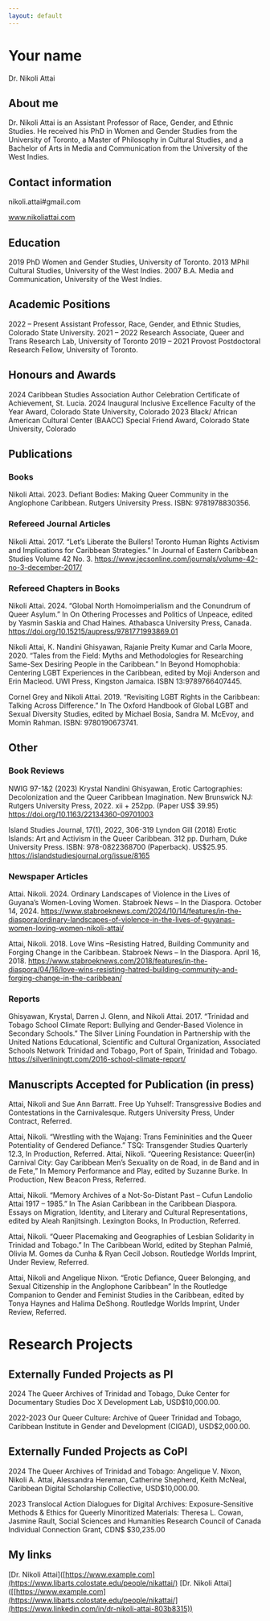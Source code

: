 ```yaml
---
layout: default
---
```

# Your name
Dr. Nikoli Attai
## About me

Dr. Nikoli Attai is an Assistant Professor of Race, Gender, and Ethnic Studies. He received his PhD in Women and Gender Studies from the University of Toronto, a Master of Philosophy in Cultural Studies, and a Bachelor of Arts in Media and Communication from the University of the West Indies.

## Contact information
nikoli.attai#gmail.com

www.nikoliattai.com
## Education
2019     PhD Women and Gender Studies, University of Toronto.
2013     MPhil Cultural Studies, University of the West Indies.
2007     B.A. Media and Communication, University of the West Indies.

## Academic Positions
2022 – Present     Assistant Professor, Race, Gender, and Ethnic Studies, Colorado State University.
2021 – 2022        Research Associate, Queer and Trans Research Lab, University of Toronto
2019 – 2021        Provost Postdoctoral Research Fellow, University of Toronto.

## Honours and Awards

2024     Caribbean Studies Association Author Celebration Certificate of Achievement, St. Lucia.
2024     Inaugural Inclusive Excellence Faculty of the Year Award, Colorado State University, Colorado
2023     Black/ African American Cultural Center (BAACC) Special Friend Award, Colorado State University, Colorado

## Publications

### Books
Nikoli Attai. 2023. Defiant Bodies: Making Queer Community in the Anglophone Caribbean. Rutgers University Press. ISBN: 9781978830356.

### Refereed Journal Articles
Nikoli Attai. 2017. “Let’s Liberate the Bullers! Toronto Human Rights Activism and Implications for Caribbean Strategies.” In Journal of Eastern Caribbean Studies Volume 42 No. 3. https://www.jecsonline.com/journals/volume-42-no-3-december-2017/

### Refereed Chapters in Books
Nikoli Attai. 2024. “Global North Homoimperialism and the Conundrum of Queer Asylum.” In On Othering Processes and Politics of Unpeace, edited by Yasmin Saskia and Chad Haines. Athabasca University Press, Canada. https://doi.org/10.15215/aupress/9781771993869.01

Nikoli Attai, K. Nandini Ghisyawan, Rajanie Preity Kumar and Carla Moore, 2020. “Tales from the Field: Myths and Methodologies for Researching Same-Sex Desiring People in the Caribbean.” In Beyond Homophobia: Centering LGBT Experiences in the Caribbean, edited by Moji Anderson and Erin Macleod. UWI Press, Kingston Jamaica. ISBN 13:9789766407445.

Cornel Grey and Nikoli Attai. 2019. “Revisiting LGBT Rights in the Caribbean: Talking Across Difference.” In The Oxford Handbook of Global LGBT and Sexual Diversity Studies, edited by Michael Bosia, Sandra M. McEvoy, and Momin Rahman. ISBN: 9780190673741.

## Other

### Book Reviews
NWIG 97-1&2 (2023) Krystal Nandini Ghisyawan, Erotic Cartographies: Decolonization and the Queer Caribbean Imagination. New Brunswick NJ: Rutgers University Press, 2022. xii + 252pp. (Paper US$ 39.95) https://doi.org/10.1163/22134360-09701003

Island Studies Journal, 17(1), 2022, 306-319 Lyndon Gill (2018) Erotic Islands: Art and Activism in the Queer Caribbean. 312 pp. Durham, Duke University Press. ISBN: 978-0822368700 (Paperback). US$25.95. https://islandstudiesjournal.org/issue/8165

### Newspaper Articles
Attai. Nikoli. 2024. Ordinary Landscapes of Violence in the Lives of Guyana’s Women-Loving Women. Stabroek News – In the Diaspora. October 14, 2024. https://www.stabroeknews.com/2024/10/14/features/in-the-diaspora/ordinary-landscapes-of-violence-in-the-lives-of-guyanas-women-loving-women-nikoli-attai/

Attai, Nikoli. 2018. Love Wins –Resisting Hatred, Building Community and Forging Change in the Caribbean. Stabroek News – In the Diaspora. April 16, 2018. https://www.stabroeknews.com/2018/features/in-the-diaspora/04/16/love-wins-resisting-hatred-building-community-and-forging-change-in-the-caribbean/

### Reports
Ghisyawan, Krystal, Darren J. Glenn, and Nikoli Attai. 2017. “Trinidad and Tobago School Climate Report: Bullying and Gender-Based Violence in Secondary Schools.” The Silver Lining Foundation in Partnership with the United Nations Educational, Scientific and Cultural Organization, Associated Schools Network Trinidad and Tobago, Port of Spain, Trinidad and Tobago. https://silverliningtt.com/2016-school-climate-report/

## Manuscripts Accepted for Publication (in press)
Attai, Nikoli and Sue Ann Barratt. Free Up Yuhself: Transgressive Bodies and Contestations in the Carnivalesque. Rutgers University Press, Under Contract, Referred.

Attai, Nikoli. “Wrestling with the Wajang: Trans Femininities and the Queer Potentiality of Gendered Defiance.” TSQ: Transgender Studies Quarterly 12.3, In Production, Referred. Attai, Nikoli. “Queering Resistance: Queer(in) Carnival City: Gay Caribbean Men’s Sexuality on de Road, in de Band and in de Fete,” In Memory Performance and Play, edited by Suzanne Burke. In Production, New Beacon Press, Referred.

Attai, Nikoli. “Memory Archives of a Not-So-Distant Past – Cufun Landolio Attai 1917 – 1985.” In The Asian Caribbean in the Caribbean Diaspora. Essays on Migration, Identity, and Literary and Cultural Representations, edited by Aleah Ranjitsingh. Lexington Books, In Production, Referred.

Attai, Nikoli. “Queer Placemaking and Geographies of Lesbian Solidarity in Trinidad and Tobago.” In The Caribbean World, edited by Stephan Palmié, Olivia M. Gomes da Cunha & Ryan Cecil Jobson. Routledge Worlds Imprint, Under Review, Referred.

Attai, Nikoli and Angelique Nixon. “Erotic Defiance, Queer Belonging, and Sexual Citizenship in the Anglophone Caribbean” In the Routledge Companion to Gender and Feminist Studies in the Caribbean, edited by Tonya Haynes and Halima DeShong. Routledge Worlds Imprint, Under Review, Referred.

# Research Projects

## Externally Funded Projects as PI
2024       The Queer Archives of Trinidad and Tobago, Duke Center for Documentary Studies Doc X Development Lab, USD$10,000.00.

2022-2023  Our Queer Culture: Archive of Queer Trinidad and Tobago, Caribbean Institute in Gender and Development (CIGAD), USD$2,000.00.

## Externally Funded Projects as CoPI
2024       The Queer Archives of Trinidad and Tobago: Angelique V. Nixon, Nikoli A. Attai, Alessandra Hereman, Catherine Shepherd, Keith McNeal, Caribbean Digital Scholarship Collective, USD$10,000.00.

2023     Translocal Action Dialogues for Digital Archives: Exposure-Sensitive Methods & Ethics for Queerly Minoritized Materials: Theresa L. Cowan, Jasmine Rault, Social Sciences and Humanities Research Council of Canada Individual Connection Grant, CDN$ $30,235.00


## My links
[Dr. Nikoli Attai]([https://www.example.com](https://www.libarts.colostate.edu/people/nikattai/)
[Dr. Nikoli Attai]([[https://www.example.com](https://www.libarts.colostate.edu/people/nikattai/](https://www.linkedin.com/in/dr-nikoli-attai-803b8315))

